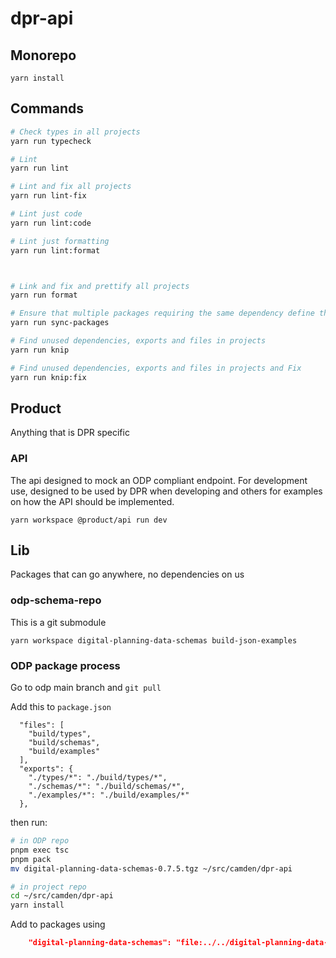 # dpr-api

## Monorepo

```
yarn install
```

## Commands

```sh
# Check types in all projects
yarn run typecheck

# Lint
yarn run lint

# Lint and fix all projects
yarn run lint-fix

# Lint just code
yarn run lint:code

# Lint just formatting
yarn run lint:format



# Link and fix and prettify all projects
yarn run format

# Ensure that multiple packages requiring the same dependency define the same version, so that every package requires eg. react@16.4.2, instead of a combination of react@16.4.2, react@0.15.9, and react@16.0.0.
yarn run sync-packages

# Find unused dependencies, exports and files in projects
yarn run knip

# Find unused dependencies, exports and files in projects and Fix
yarn run knip:fix
```

## Product

Anything that is DPR specific

### API

The api designed to mock an ODP compliant endpoint. For development use, designed to be used by DPR when developing and others for examples on how the API should be implemented.

`yarn workspace @product/api run dev`

## Lib

Packages that can go anywhere, no dependencies on us

### odp-schema-repo

This is a git submodule

```
yarn workspace digital-planning-data-schemas build-json-examples
```

### ODP package process

Go to odp main branch and `git pull`

Add this to `package.json`

```
  "files": [
    "build/types",
    "build/schemas",
    "build/examples"
  ],
  "exports": {
    "./types/*": "./build/types/*",
    "./schemas/*": "./build/schemas/*",
    "./examples/*": "./build/examples/*"
  },
```

then run:

```sh
# in ODP repo
pnpm exec tsc
pnpm pack
mv digital-planning-data-schemas-0.7.5.tgz ~/src/camden/dpr-api

# in project repo
cd ~/src/camden/dpr-api
yarn install
```

Add to packages using

```json
    "digital-planning-data-schemas": "file:../../digital-planning-data-schemas-0.7.5.tgz",
```
